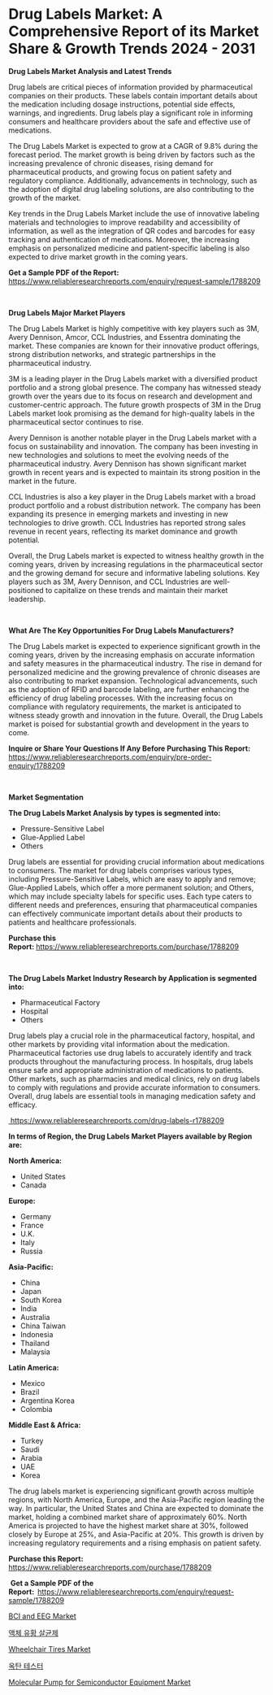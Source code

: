 <p><h1>Drug Labels Market: A Comprehensive Report of its Market Share & Growth Trends 2024 - 2031</h1></p><p><strong>Drug Labels Market Analysis and Latest Trends</strong></p>
<p><p>Drug labels are critical pieces of information provided by pharmaceutical companies on their products. These labels contain important details about the medication including dosage instructions, potential side effects, warnings, and ingredients. Drug labels play a significant role in informing consumers and healthcare providers about the safe and effective use of medications.</p><p>The Drug Labels Market is expected to grow at a CAGR of 9.8% during the forecast period. The market growth is being driven by factors such as the increasing prevalence of chronic diseases, rising demand for pharmaceutical products, and growing focus on patient safety and regulatory compliance. Additionally, advancements in technology, such as the adoption of digital drug labeling solutions, are also contributing to the growth of the market.</p><p>Key trends in the Drug Labels Market include the use of innovative labeling materials and technologies to improve readability and accessibility of information, as well as the integration of QR codes and barcodes for easy tracking and authentication of medications. Moreover, the increasing emphasis on personalized medicine and patient-specific labeling is also expected to drive market growth in the coming years.</p></p>
<p><strong>Get a Sample PDF of the Report:&nbsp;</strong> <a href="https://www.reliableresearchreports.com/enquiry/request-sample/1788209">https://www.reliableresearchreports.com/enquiry/request-sample/1788209</a></p>
<p>&nbsp;</p>
<p><strong>Drug Labels Major Market Players</strong></p>
<p><p>The Drug Labels Market is highly competitive with key players such as 3M, Avery Dennison, Amcor, CCL Industries, and Essentra dominating the market. These companies are known for their innovative product offerings, strong distribution networks, and strategic partnerships in the pharmaceutical industry.</p><p>3M is a leading player in the Drug Labels market with a diversified product portfolio and a strong global presence. The company has witnessed steady growth over the years due to its focus on research and development and customer-centric approach. The future growth prospects of 3M in the Drug Labels market look promising as the demand for high-quality labels in the pharmaceutical sector continues to rise.</p><p>Avery Dennison is another notable player in the Drug Labels market with a focus on sustainability and innovation. The company has been investing in new technologies and solutions to meet the evolving needs of the pharmaceutical industry. Avery Dennison has shown significant market growth in recent years and is expected to maintain its strong position in the market in the future.</p><p>CCL Industries is also a key player in the Drug Labels market with a broad product portfolio and a robust distribution network. The company has been expanding its presence in emerging markets and investing in new technologies to drive growth. CCL Industries has reported strong sales revenue in recent years, reflecting its market dominance and growth potential.</p><p>Overall, the Drug Labels market is expected to witness healthy growth in the coming years, driven by increasing regulations in the pharmaceutical sector and the growing demand for secure and informative labeling solutions. Key players such as 3M, Avery Dennison, and CCL Industries are well-positioned to capitalize on these trends and maintain their market leadership.</p></p>
<p>&nbsp;</p>
<p><strong>What Are The Key Opportunities For Drug Labels Manufacturers?</strong></p>
<p><p>The Drug Labels market is expected to experience significant growth in the coming years, driven by the increasing emphasis on accurate information and safety measures in the pharmaceutical industry. The rise in demand for personalized medicine and the growing prevalence of chronic diseases are also contributing to market expansion. Technological advancements, such as the adoption of RFID and barcode labeling, are further enhancing the efficiency of drug labeling processes. With the increasing focus on compliance with regulatory requirements, the market is anticipated to witness steady growth and innovation in the future. Overall, the Drug Labels market is poised for substantial growth and development in the years to come.</p></p>
<p><strong>Inquire or Share Your Questions If Any Before Purchasing This Report:</strong> <a href="https://www.reliableresearchreports.com/enquiry/pre-order-enquiry/1788209">https://www.reliableresearchreports.com/enquiry/pre-order-enquiry/1788209</a></p>
<p>&nbsp;</p>
<p><strong>Market Segmentation</strong></p>
<p><strong>The Drug Labels Market Analysis by types is segmented into:</strong></p>
<p><ul><li>Pressure-Sensitive Label</li><li>Glue-Applied Label</li><li>Others</li></ul></p>
<p><p>Drug labels are essential for providing crucial information about medications to consumers. The market for drug labels comprises various types, including Pressure-Sensitive Labels, which are easy to apply and remove; Glue-Applied Labels, which offer a more permanent solution; and Others, which may include specialty labels for specific uses. Each type caters to different needs and preferences, ensuring that pharmaceutical companies can effectively communicate important details about their products to patients and healthcare professionals.</p></p>
<p><strong>Purchase this Report:&nbsp;</strong><a href="https://www.reliableresearchreports.com/purchase/1788209">https://www.reliableresearchreports.com/purchase/1788209</a></p>
<p>&nbsp;</p>
<p><strong>The Drug Labels Market Industry Research by Application is segmented into:</strong></p>
<p><ul><li>Pharmaceutical Factory</li><li>Hospital</li><li>Others</li></ul></p>
<p><p>Drug labels play a crucial role in the pharmaceutical factory, hospital, and other markets by providing vital information about the medication. Pharmaceutical factories use drug labels to accurately identify and track products throughout the manufacturing process. In hospitals, drug labels ensure safe and appropriate administration of medications to patients. Other markets, such as pharmacies and medical clinics, rely on drug labels to comply with regulations and provide accurate information to consumers. Overall, drug labels are essential tools in managing medication safety and efficacy.</p></p>
<p><a href="https://www.reliableresearchreports.com/drug-labels-r1788209">&nbsp;https://www.reliableresearchreports.com/drug-labels-r1788209</a></p>
<p><strong>In terms of Region, the Drug Labels Market Players available by Region are:</strong></p>
<p>
    <p> <strong> North America: </strong>
        <ul>
            <li>United States</li>
            <li>Canada</li>
        </ul>
        </p> 
    <p> <strong> Europe: </strong>
        <ul>
            <li>Germany</li>
            <li>France</li>
            <li>U.K.</li>
            <li>Italy</li>
            <li>Russia</li>
        </ul>
        </p> 
    <p> <strong> Asia-Pacific: </strong>
        <ul>
            <li>China</li>
            <li>Japan</li>
            <li>South Korea</li>
            <li>India</li>
            <li>Australia</li>
            <li>China Taiwan</li>
            <li>Indonesia</li>
            <li>Thailand</li>
            <li>Malaysia</li>
        </ul>
        </p> 
    <p> <strong> Latin America: </strong>
        <ul>
            <li>Mexico</li>
            <li>Brazil</li>
            <li>Argentina Korea</li>
            <li>Colombia</li>
        </ul>
        </p> 
    <p> <strong> Middle East & Africa: </strong>
        <ul>
            <li>Turkey</li>
            <li>Saudi</li>
            <li>Arabia</li>
            <li>UAE</li>
            <li>Korea</li>
        </ul>
    </p>
    </p>
<p><p>The drug labels market is experiencing significant growth across multiple regions, with North America, Europe, and the Asia-Pacific region leading the way. In particular, the United States and China are expected to dominate the market, holding a combined market share of approximately 60%. North America is projected to have the highest market share at 30%, followed closely by Europe at 25%, and Asia-Pacific at 20%. This growth is driven by increasing regulatory requirements and a rising emphasis on patient safety.</p></p>
<p><strong>Purchase this Report: </strong><a href="https://www.reliableresearchreports.com/purchase/1788209">https://www.reliableresearchreports.com/purchase/1788209</a></p>
<p>&nbsp;<strong>Get a Sample PDF of the Report:&nbsp;&nbsp;</strong><a href="https://www.reliableresearchreports.com/enquiry/request-sample/1788209">https://www.reliableresearchreports.com/enquiry/request-sample/1788209</a></p>
<p><strong></strong></p>
<p><p><a href="https://github.com/AndreanneHane2023/Market-Research-Report-List-2/blob/main/bci-and-eeg-market.md">BCI and EEG Market</a></p><p><a href="https://github.com/gambitz1998/Market-Research-Report-List-2/blob/main/806671875305.md">액체 유황 살균제</a></p><p><a href="https://github.com/RyleeBauch2023/Market-Research-Report-List-2/blob/main/wheelchair-tires-market.md">Wheelchair Tires Market</a></p><p><a href="https://github.com/nhaiquang84/Market-Research-Report-List-2/blob/main/246290475306.md">옥탄 테스터</a></p><p><a href="https://medium.com/@susiegibson34/molecular-pump-for-semiconductor-equipment-market-share-and-new-trends-analysis-by-its-type-ed70a84183dc">Molecular Pump for Semiconductor Equipment Market</a></p></p>
